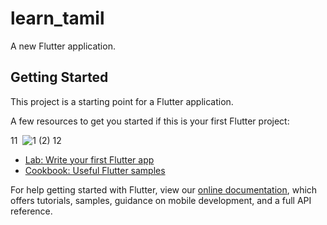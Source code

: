# learn_tamil

A new Flutter application.

## Getting Started

This project is a starting point for a Flutter application.

A few resources to get you started if this is your first Flutter project:



11
​
![1 (2)](https://user-images.githubusercontent.com/75195014/118857425-e31a0e80-b88c-11eb-8af4-be982b730ed7.jpg)
12
​


- [Lab: Write your first Flutter app](https://flutter.dev/docs/get-started/codelab)
- [Cookbook: Useful Flutter samples](https://flutter.dev/docs/cookbook)

For help getting started with Flutter, view our
[online documentation](https://flutter.dev/docs), which offers tutorials,
samples, guidance on mobile development, and a full API reference.
